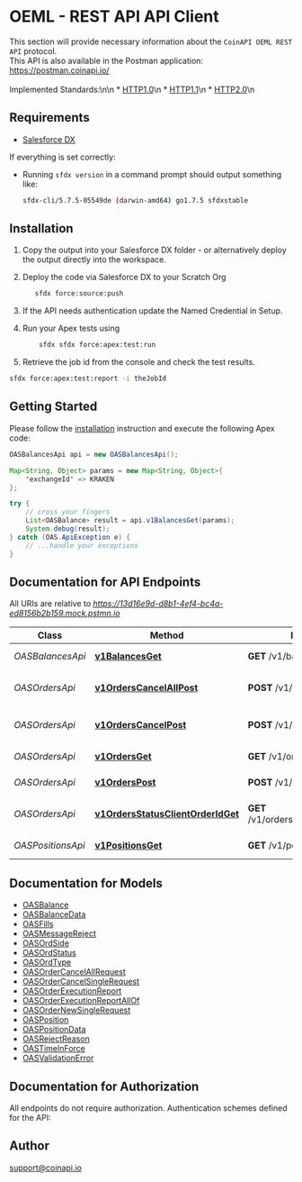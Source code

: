 # OEML - REST API API Client


This section will provide necessary information about the `CoinAPI OEML REST API` protocol. <br/> This API is also available in the Postman application: <a href="https://postman.coinapi.io/" target="_blank">https://postman.coinapi.io/</a>       <br/><br/> Implemented Standards:\n\n * [HTTP1.0](https://datatracker.ietf.org/doc/html/rfc1945)\n * [HTTP1.1](https://datatracker.ietf.org/doc/html/rfc2616)\n * [HTTP2.0](https://datatracker.ietf.org/doc/html/rfc7540)\n

## Requirements

- [Salesforce DX](https://www.salesforce.com/products/platform/products/salesforce-dx/)

If everything is set correctly:

- Running `sfdx version` in a command prompt should output something like:

  ```bash
  sfdx-cli/5.7.5-05549de (darwin-amd64) go1.7.5 sfdxstable
  ```

## Installation

1. Copy the output into your Salesforce DX folder - or alternatively deploy the output directly into the workspace.
2. Deploy the code via Salesforce DX to your Scratch Org

   ```bash
      sfdx force:source:push
   ```

3. If the API needs authentication update the Named Credential in Setup.
4. Run your Apex tests using

   ```bash
       sfdx sfdx force:apex:test:run
   ```

5. Retrieve the job id from the console and check the test results.

  ```bash
  sfdx force:apex:test:report -i theJobId
  ```

## Getting Started

Please follow the [installation](#installation) instruction and execute the following Apex code:

```java
OASBalancesApi api = new OASBalancesApi();

Map<String, Object> params = new Map<String, Object>{
    'exchangeId' => KRAKEN
};

try {
    // cross your fingers
    List<OASBalance> result = api.v1BalancesGet(params);
    System.debug(result);
} catch (OAS.ApiException e) {
    // ...handle your exceptions
}
```

## Documentation for API Endpoints

All URIs are relative to *https://13d16e9d-d8b1-4ef4-bc4a-ed8156b2b159.mock.pstmn.io*

Class | Method | HTTP request | Description
------------ | ------------- | ------------- | -------------
*OASBalancesApi* | [**v1BalancesGet**](OASBalancesApi.md#v1BalancesGet) | **GET** /v1/balances | Get balances
*OASOrdersApi* | [**v1OrdersCancelAllPost**](OASOrdersApi.md#v1OrdersCancelAllPost) | **POST** /v1/orders/cancel/all | Cancel all orders request
*OASOrdersApi* | [**v1OrdersCancelPost**](OASOrdersApi.md#v1OrdersCancelPost) | **POST** /v1/orders/cancel | Cancel order request
*OASOrdersApi* | [**v1OrdersGet**](OASOrdersApi.md#v1OrdersGet) | **GET** /v1/orders | Get open orders
*OASOrdersApi* | [**v1OrdersPost**](OASOrdersApi.md#v1OrdersPost) | **POST** /v1/orders | Send new order
*OASOrdersApi* | [**v1OrdersStatusClientOrderIdGet**](OASOrdersApi.md#v1OrdersStatusClientOrderIdGet) | **GET** /v1/orders/status/{client_order_id} | Get order execution report
*OASPositionsApi* | [**v1PositionsGet**](OASPositionsApi.md#v1PositionsGet) | **GET** /v1/positions | Get open positions


## Documentation for Models

 - [OASBalance](OASBalance.md)
 - [OASBalanceData](OASBalanceData.md)
 - [OASFills](OASFills.md)
 - [OASMessageReject](OASMessageReject.md)
 - [OASOrdSide](OASOrdSide.md)
 - [OASOrdStatus](OASOrdStatus.md)
 - [OASOrdType](OASOrdType.md)
 - [OASOrderCancelAllRequest](OASOrderCancelAllRequest.md)
 - [OASOrderCancelSingleRequest](OASOrderCancelSingleRequest.md)
 - [OASOrderExecutionReport](OASOrderExecutionReport.md)
 - [OASOrderExecutionReportAllOf](OASOrderExecutionReportAllOf.md)
 - [OASOrderNewSingleRequest](OASOrderNewSingleRequest.md)
 - [OASPosition](OASPosition.md)
 - [OASPositionData](OASPositionData.md)
 - [OASRejectReason](OASRejectReason.md)
 - [OASTimeInForce](OASTimeInForce.md)
 - [OASValidationError](OASValidationError.md)


## Documentation for Authorization

All endpoints do not require authorization.
Authentication schemes defined for the API:

## Author

support@coinapi.io

